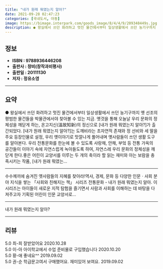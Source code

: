 ```yaml
---
title: "내가 원래 뭐였는지 알아?"
date: 2021-09-28 02:47:23
categories: [국내도서, 아동]
image: https://bimage.interpark.com/goods_image/8/4/4/9/209348449s.jpg
description: ● 왕실에서 쓰던 화려하고 멋진 물건에서부터 일상생활에서 쓰던 농기구까지 옛 선조의 평범한 물건들을 박물관에서야 찾아볼 수 있는 지금. 옛것을 통해 오늘날 우리 문화의 정체성을 깨닫게 하는, 온고지신(溫故知新)의 정신으로 [내가 원래 뭐였는지 알아?]가 출간되었다. [내가 원래 뭐였는
---
```


## **정보**

- **ISBN : 9788936446208**
- **출판사 : 창비(창작과비평사)**
- **출판일 : 20111130**
- **저자 : 정유소영**

------



## **요약**

●  왕실에서 쓰던 화려하고 멋진 물건에서부터 일상생활에서 쓰던 농기구까지 옛 선조의 평범한 물건들을 박물관에서야 찾아볼 수 있는 지금. 옛것을 통해 오늘날 우리 문화의 정체성을 깨닫게 하는, 온고지신(溫故知新)의 정신으로 [내가 원래 뭐였는지 알아?]가 출간되었다. [내가 원래 뭐였는지 알아?]는 도깨비라는 초자연적 존재와 정 선비와 세 딸을 주요 등장인물로 설정, 우리 옛이야기로 맛깔나게 풀어내며 옛사람들이 쓰던 생활 도구를 알아본다. 우리 전통문화를 한눈에 볼 수 있도록 사랑채, 안채, 부엌 등 전통 가옥의 공간들이 이야기 속에 자연스럽게 녹아들도록 하여, 자연스레 우리 문화의 정체성을 깨닫게 한다.좋은 어린이 교양서를 이루는 두 개의 축이라 할 읽는 재미와 아는 보람을 충족시키는 작품, [내가 원래 뭐였는...

------

수수께끼에 숨겨진 옛사람들의 지혜를 찾아라!역사, 경제, 문화 등 다양한 인문ㆍ사회 분야 지식을 쌓는 「사회와 친해지는 책」 시리즈 전통문화 - 내가 원래 뭐였는지 알아. 이 시리즈는 아이들이 새로운 지적 탐험을 즐기면서 사람과 사회를 이해하는 데 바탕을 다져주고자 기획된 어린이 인문 교양서로... 

------


내가 원래 뭐였는지 알아? 

------


## **리뷰** 

5.0 최-희 잘받았어요 2020.10.28 <br/>5.0 이-아 아이학교에서 수업 준비물로 구입했습니다 2020.10.20 <br/>5.0 황-애 좋네요^^ 2019.09.02 <br/>5.0 권-순 학급문고여서 구매했어요. 재미있어 보여요. 2019.09.02 <br/>